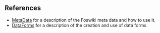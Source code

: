 ## References	

* [MetaData](/devwiki/bin/edit/NopHttps/HOST_SUBDOMAIN-80-KATACODA_HOST/environments/katacoda/com/foswiki/System/MetaData?topicparent=KatacodaCourses/Foswiki1/Meta.ScenarioStep03 "Create this topic") for a description of the Foswiki meta data and how to use it.
* [DataForms](/devwiki/bin/edit/NopHttps/HOST_SUBDOMAIN-80-KATACODA_HOST/environments/katacoda/com/foswiki/System/DataForms?topicparent=KatacodaCourses/Foswiki1/Meta.ScenarioStep03 "Create this topic") for a description of the creation and use of data forms.